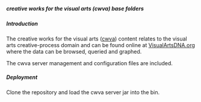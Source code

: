 
##### creative works for the visual arts (cwva) base folders

##### Introduction

The creative works for the visual arts ([cwva](http://visualartsdna.org)) content relates to the visual arts creative-process domain and can be found online at [VisualArtsDNA.org](http://visualartsdna.org) where the data can be browsed, queried and graphed.

The cwva server management and configuration files are included.

##### Deployment

Clone the repository and load the cwva server jar into the bin.

